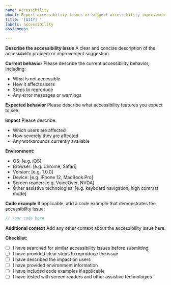 ```yaml
---
name: Accessibility
about: Report accessibility issues or suggest accessibility improvements
title: '[A11Y] '
labels: accessibility
assignees: ''

---
```


**Describe the accessibility issue**
A clear and concise description of the accessibility problem or improvement suggestion.

**Current behavior**
Please describe the current accessibility behavior, including:
- What is not accessible
- How it affects users
- Steps to reproduce
- Any error messages or warnings

**Expected behavior**
Please describe what accessibility features you expect to see.

**Impact**
Please describe:
- Which users are affected
- How severely they are affected
- Any workarounds currently available

**Environment:**
- OS: [e.g. iOS]
- Browser: [e.g. Chrome, Safari]
- Version: [e.g. 1.0.0]
- Device: [e.g. iPhone 12, MacBook Pro]
- Screen reader: [e.g. VoiceOver, NVDA]
- Other assistive technologies: [e.g. keyboard navigation, high contrast mode]

**Code example**
If applicable, add a code example that demonstrates the accessibility issue:

```javascript
// Your code here
```

**Additional context**
Add any other context about the accessibility issue here.

**Checklist:**
- [ ] I have searched for similar accessibility issues before submitting
- [ ] I have provided clear steps to reproduce the issue
- [ ] I have described the impact on users
- [ ] I have provided environment information
- [ ] I have included code examples if applicable
- [ ] I have tested with screen readers and other assistive technologies 
